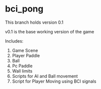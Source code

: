 # bci_pong

This branch holds version 0.1

v0.1 is the base working version of the game

Includes:

1) Game Scene
2) Player Paddle
3) Ball
4) Pc Paddle
5) Wall limits
6) Scripts for AI and Ball movement
7) Script for Player Moving using BCI signals

